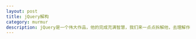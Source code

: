 ```yaml
---
layout: post
title: jQuery解构
category: murmur
description: jQuery是一个伟大作品，他的完成充满智慧，我们来一点点拆解他，去理解作者的思想精华。
---
```




